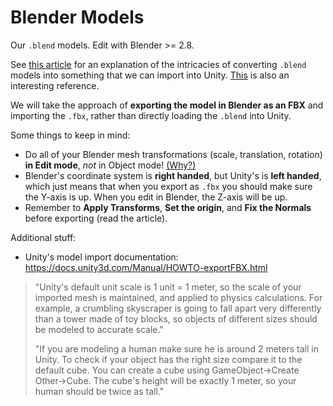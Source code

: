 # Blender Models

Our `.blend` models. Edit with Blender >= 2.8.

See [this
article](https://gamedevacademy.org/how-to-import-blender-models-into-unity-your-one-stop-guide/)
for an explanation of the intricacies of converting `.blend` models
into something that we can import into
Unity. [This](https://lmhpoly.com/how-to-export-game-assets-from-blender-to-unity-5/#Export%20Blender%20Model%20as%20.FBX)
is also an interesting reference.

We will take the approach of **exporting the model in Blender as an
FBX** and importing the `.fbx`, rather than directly loading the
`.blend` into Unity.

Some things to keep in mind:

 - Do all of your Blender mesh transformations (scale, translation,
   rotation) **in Edit mode**, _not_ in Object mode!
   [(Why?)](https://blender.stackexchange.com/questions/28558/scaling-in-object-and-edit-mode)
 - Blender's coordinate system is **right handed**, but Unity's is
   **left handed**, which just means that when you export as `.fbx`
   you should make sure the Y-axis is up. When you edit in Blender,
   the Z-axis will be up.
 - Remember to **Apply Transforms**, **Set the origin**, and **Fix the
   Normals** before exporting (read the article).

Additional stuff:

 - Unity's model import documentation: https://docs.unity3d.com/Manual/HOWTO-exportFBX.html

 > "Unity's default unit scale is 1 unit = 1 meter, so the scale of
 > your imported mesh is maintained, and applied to physics
 > calculations. For example, a crumbling skyscraper is going to fall
 > apart very differently than a tower made of toy blocks, so objects
 > of different sizes should be modeled to accurate scale."
 >
 > "If you are modeling a human make sure he is around 2 meters tall in
 > Unity. To check if your object has the right size compare it to the
 > default cube. You can create a cube using GameObject->Create
 > Other->Cube. The cube's height will be exactly 1 meter, so your
 > human should be twice as tall."
